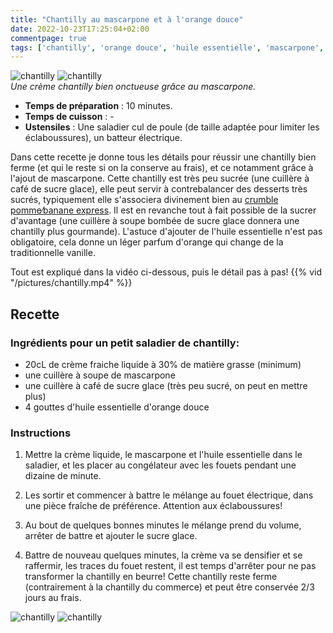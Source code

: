 ```yaml
---
title: "Chantilly au mascarpone et à l'orange douce"
date: 2022-10-23T17:25:04+02:00
commentpage: true
tags: ['chantilly', 'orange douce', 'huile essentielle', 'mascarpone', 'sucre glace', 'sucré', 'dessert', 'sans gluten', 'crème fouettée']
---
```


![chantilly](/pictures/chantilly_1.jpeg)
![chantilly](/pictures/chantilly_2_bis.jpeg)<br>
*Une crème chantilly bien onctueuse grâce au mascarpone.*

- **Temps de préparation** : 10 minutes.
- **Temps de cuisson** : -
- **Ustensiles** : Une saladier cul de poule (de taille adaptée pour limiter les éclaboussures), un batteur électrique.

Dans cette recette je donne tous les détails pour réussir une chantilly bien ferme (et qui le reste si on la conserve au frais), et ce notamment grâce à l'ajout de mascarpone. Cette chantilly est très peu sucrée (une cuillère à café de sucre glace), elle peut servir à contrebalancer des desserts très sucrés, typiquement elle s'associera divinement bien au <a href="/recettes/crumble_pomme">crumble pomme∕banane express</a>. Il est en revanche tout à fait possible de la sucrer d'avantage (une cuillère à soupe bombée de sucre glace donnera une chantilly plus gourmande). L'astuce d'ajouter de l'huile essentielle n'est pas obligatoire, cela donne un léger parfum d'orange qui change de la traditionnelle vanille.

Tout est expliqué dans la vidéo ci-dessous, puis le détail pas à pas!
{{% vid "/pictures/chantilly.mp4" %}}

## Recette

### Ingrédients pour un petit saladier de chantilly:

- 20cL de crème fraiche liquide à 30% de matière grasse (minimum)
- une cuillère à soupe de mascarpone
- une cuillère à café de sucre glace (très peu sucré, on peut en mettre plus)
- 4 gouttes d'huile essentielle d'orange douce

### Instructions

1. Mettre la crème liquide, le mascarpone et l'huile essentielle dans le saladier, et les placer au congélateur avec les fouets pendant une dizaine de minute.

2. Les sortir et commencer à battre le mélange au fouet électrique, dans une pièce fraîche de préférence. Attention aux éclaboussures!

3. Au bout de quelques bonnes minutes le mélange prend du volume, arrêter de battre et ajouter le sucre glace.

4. Battre de nouveau quelques minutes, la crème va se densifier et se raffermir, les traces du fouet restent, il est temps d'arrêter pour ne pas transformer la chantilly en beurre! Cette chantilly reste ferme (contrairement à la chantilly du commerce) et peut être conservée 2/3 jours au frais.

![chantilly](/pictures/chantilly_3.jpeg)
![chantilly](/pictures/chantilly_4.jpeg)
